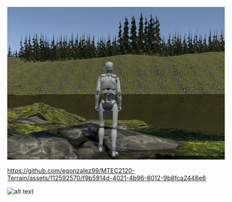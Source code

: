 ![alt text](Recordings/image_001_0000.jpg)

https://github.com/egonzalez99/MTEC2120-Terrain/assets/112592570/f9b5914d-4021-4b96-8012-9b8fca2448e6

![alt text](https://github.com/egonzalez99/MTEC2120-Terrain/assets/112592570/9a717e1d-f63a-4ef5-a9bf-83ced2f7b533)
